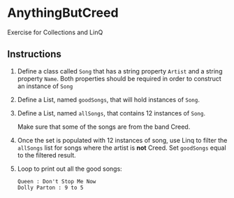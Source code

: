 # AnythingButCreed
Exercise for Collections and LinQ

## Instructions

1. Define a class called `Song` that has a string property `Artist` and a string property `Name`. Both properties should be required in order to construct an instance of `Song`
2. Define a List, named `goodSongs`, that will hold instances of `Song`.
3. Define a List, named `allSongs`, that contains 12 instances of `Song`.

    Make sure that some of the songs are from the band Creed.

4. Once the set is populated with 12 instances of song, use Linq to filter the `allSongs` list for songs where the artist is **not** Creed. Set `goodSongs` equal to the filtered result.
5. Loop to print out all the good songs:

    ```
    Queen : Don't Stop Me Now
    Dolly Parton : 9 to 5
    ```
